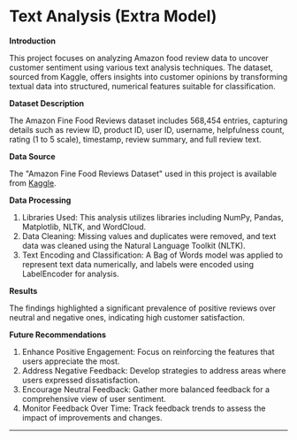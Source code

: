 # Text Analysis (Extra Model)

**Introduction**

This project focuses on analyzing Amazon food review data to uncover customer sentiment using various text analysis techniques. The dataset, sourced from Kaggle, offers insights into customer opinions by transforming textual data into structured, numerical features suitable for classification.

**Dataset Description**

The Amazon Fine Food Reviews dataset includes 568,454 entries, capturing details such as review ID, product ID, user ID, username, helpfulness count, rating (1 to 5 scale), timestamp, review summary, and full review text.

**Data Source**

The "Amazon Fine Food Reviews Dataset" used in this project is available from [Kaggle](https://www.kaggle.com/snap/amazon-fine-food-reviews).

**Data Processing**

1. Libraries Used: This analysis utilizes libraries including NumPy, Pandas, Matplotlib, NLTK, and WordCloud.
2. Data Cleaning: Missing values and duplicates were removed, and text data was cleaned using the Natural Language Toolkit (NLTK).
3. Text Encoding and Classification: A Bag of Words model was applied to represent text data numerically, and labels were encoded using LabelEncoder for analysis.

**Results**

The findings highlighted a significant prevalence of positive reviews over neutral and negative ones, indicating high customer satisfaction.

**Future Recommendations**

1. Enhance Positive Engagement: Focus on reinforcing the features that users appreciate the most.
2. Address Negative Feedback: Develop strategies to address areas where users expressed dissatisfaction.
3. Encourage Neutral Feedback: Gather more balanced feedback for a comprehensive view of user sentiment.
4. Monitor Feedback Over Time: Track feedback trends to assess the impact of improvements and changes.

------------------------------------------------------------------------------------------------------------------------
